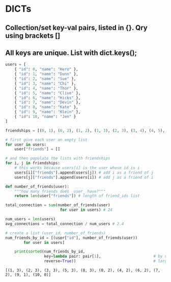 
# DICTs
## Collection/set key-val pairs, listed in {}.  Qry using brackets []
## All keys are unique. List with dict.keys();

```python
users = [
    { "id": 0, "name": "Hero" },
    { "id": 1, "name": "Dunn" },
    { "id": 2, "name": "Sue" },
    { "id": 3, "name": "Chi" },
    { "id": 4, "name": "Thor" },
    { "id": 5, "name": "Clive" },
    { "id": 6, "name": "Hicks" },
    { "id": 7, "name": "Devin" },
    { "id": 8, "name": "Kate" },
    { "id": 9, "name": "Klein" },
    { "id": 10, "name": "Jen" }
]
```


```python
friendships = [(0, 1), (0, 2), (1, 2), (1, 3), (2, 3), (3, 4), (4, 5), (5, 6), (5, 7), (6, 8), (7, 8), (8, 9)]
```


```python
# first give each user an empty list
for user in users:
    user["friends"] = []

# and then populate the lists with friendships
for i, j in friendships:
    # this works because users[i] is the user whose id is i
    users[i]["friends"].append(users[j]) # add i as a friend of j
    users[j]["friends"].append(users[i]) # add j as a friend of i


```


```python
def number_of_friends(user):
    """how many friends does _user_ have?"""
    return len(user["friends"]) # length of friend_ids list

total_connection = sum(number_of_friends(user)
                        for user in users) # 24

num_users = len(users)
avg_connections = total_connection / num_users # 2.4

# create a list (user_id, number_of_friends)
num_friends_by_id = [(user["id"], number_of_friends(user))
        for user in users]
```


```python
    print(sorted(num_friends_by_id,
                 key=lambda pair: pair[1],                       # by number of friends
                 reverse=True))                                  # largest to smallest

```

    [(1, 3), (2, 3), (3, 3), (5, 3), (8, 3), (0, 2), (4, 2), (6, 2), (7, 2), (9, 1), (10, 0)]



```python

```
